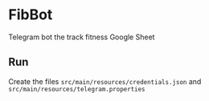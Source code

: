 # FibBot
Telegram bot the track fitness Google Sheet

## Run
Create the files `src/main/resources/credentials.json` and `src/main/resources/telegram.properties`
